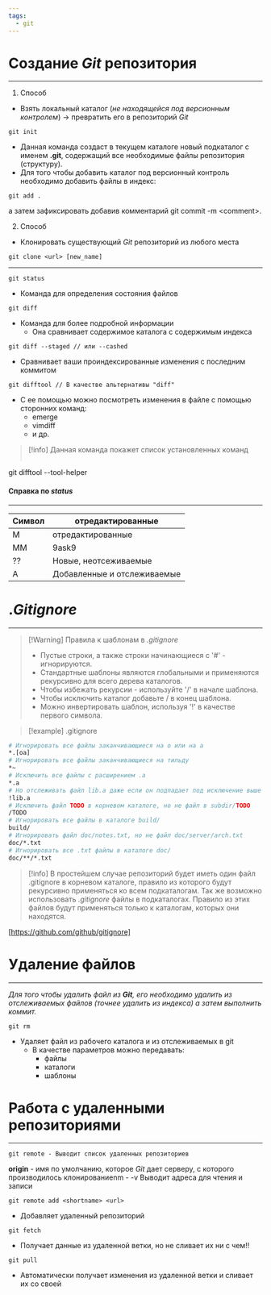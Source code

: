```yaml
---
tags:
  - git
---
```


# Создание *Git* репозитория #
---
1. Способ 

- Взять локальный каталог (*не находящейся под версионным контролем*) \-> превратить его в репозиторий *Git*
```
git init
```
- Данная команда создаст в текущем каталоге новый подкаталог с именем **.git**, содержащий все необходимые файлы репозитория (структуру).
- Для того чтобы добавить каталог под версионный контроль необходимо добавить файлы в индекс: 
```
git add .
```
а затем зафиксировать добавив комментарий git commit -m \<comment>.

2. Способ

- Клонировать существующий *Git* репозиторий из любого места 

```
git clone <url> [new_name]
```
---    

```
git status 
```
- Команда для определения состояния файлов

```
git diff 
```
- Команда для более подробной информации 
    - Она сравнивает содержимое каталога с содержимым индекса
```
git diff --staged // или --cashed
```
- Сравнивает ваши проиндексированные изменения с последним коммитом
```
git difftool // В качестве альтернативы "diff"
```
- С ее помощью можно посмотреть изменения в файле с помощью сторонних команд:
    - emerge
    - vimdiff
    - и др.
>[!info] Данная команда покажет список установленных команд
> ```
git difftool --tool-helper


#### Справка по *status* ####
---

| Символ | отредактированные           |
| ------ | --------------------------- |
| M      | отредактированные           |
| MM     | 9ask9                       |
| ??     | Новые, неотсеживаемые       |
| A      | Добавленные и отслеживаемые |

# .*Gitignore* #
---
>[!Warning] Правила к шаблонам в *.gitignore*
> - Пустые строки, а также строки начинающиеся с '#' - игнорируются.
> - Стандартные шаблоны являются глобальными и применяются рекурсивно для всего дерева каталогов. 
> - Чтобы избежать рекурсии - используйте '/' в начале шаблона.
> - Чтобы исключить каталог добавьте / в конец шаблона.
> - Можно инвертировать шаблон, используя '!' в качестве первого символа. 

> [!example] .gitignore
```sh
# Игнорировать все файлы заканчивающиеся на o или на a
*.[oa]
# Игнорировать все файлы заканчивающиеся на тильду
*~
# Исключить все файлы с расширением .a
*.a
# Но отслеживать файл lib.a даже если он подпадает под исключение выше
!lib.a
# Исключить файл TODO в корневом каталоге, но не файл в subdir/TODO
/TODO
# Игнорировать все файлы в каталоге build/
build/
# Игнорировать файл doc/notes.txt, но не файл doc/server/arch.txt
doc/*.txt
# Игнорировать все .txt файлы в каталоге doc/
doc/**/*.txt
```
> [!info]
> В простейшем случае репозиторий будет иметь один файл .gitignore в корневом каталоге, правило из которого будут рекурсивно применяться ко всем подкаталогам. Так же возможно использовать *.gitignore* файлы в подкаталогах. Правило из этих файлов будут применяться только к каталогам, которых они находятся.

[https://github.com/github/gitignore]


# Удаление файлов #
---
*Для того чтобы удалить файл из **Git**, его необходимо удалить из отслеживаемых файлов (точнее удалить из индекса) а затем выполнить коммит.*

```
git rm
```
- Удаляет файл из рабочего каталога и из отслеживаемых в git
    - В качестве параметров можно передавать: 
        - файлы 
        - каталоги 
        - шаблоны
# Работа с удаленными репозиториями #
---
```
git remote - Выводит список удаленных репозиториев
```
**origin** - имя по умолчанию, которое *Git* дает серверу, с которого производилось клонированиеnm
    - -v Выводит адреса для чтения и записи

```
git remote add <shortname> <url>
```
- Добавляет удаленный репозиторий

```
git fetch
```
- Получает данные из удаленной ветки, но не сливает их ни с чем!!

```
git pull 
```
- Автоматически получает изменения из удаленной ветки и сливает их со своей



